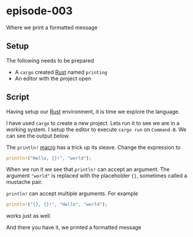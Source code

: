 # episode-003
Where we print a formatted message

## Setup
The following needs to be prepared

* A `cargo` created [Rust][rust-lang] named `printing`
* An editor with the project open

## Script
Having setup our [Rust][rust-lang] environment, it is time we explore the language.

I have used `cargo` to create a new project. Lets run it to see we are in a working system. I setup the editor to execute `cargo run` on `Command-B`. We can see the output below.

The `println!` [macro][macro] has a trick up its sleave. Change the expression to

```rust
println!("Hello, {}!", "world");
```

When we run it we see that `println!` can accept an argument. The argument `"world"` is replaced with the placeholder `{}`, sometimes called a mustache pair.

`println!` can accept multiple arguments. For example

```rust
println!("{}, {}!", "Hello", "world");
```

works just as well.

And there you have it, we printed a formatted message



[rust-lang]: https://www.rust-lang.org/
[macro]: https://doc.rust-lang.org/stable/book/macros.html
